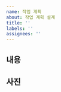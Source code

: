 ```yaml
---
name: 작업 계획
about: 작업 계획 설계
title: ''
labels: ''
assignees: ''
---
```


## 내용

<!-- 이슈의 상세 내용을 작성해주세요 -->

## 사진

<!-- 관련 스크린샷이나 이미지가 있다면 첨부해주세요 -->
